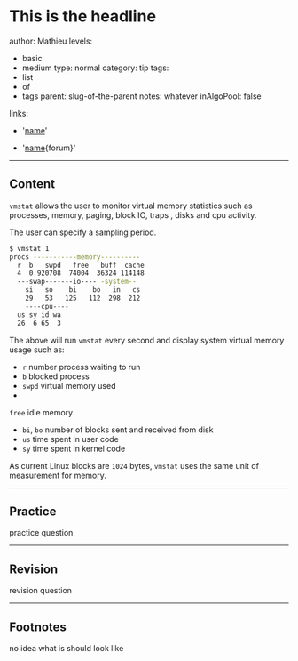 # This is the headline
author: Mathieu
levels:
  - basic
  - medium
type: normal
category: tip
tags:
  - list
  - of
  - tags
parent: slug-of-the-parent
notes: whatever
inAlgoPool: false


links:


  - '[name](url)'



  - '[name](url){forum}'

---
## Content

`vmstat` allows the user to monitor virtual
memory statistics such as processes, memory,
paging, block IO, traps , disks and cpu
activity.

The user can specify a sampling period.

```bash
$ vmstat 1
procs -----------memory----------
  r  b   swpd   free   buff  cache
  4  0 920708  74004  36324 114148
  ---swap-------io---- -system--
    si   so    bi    bo   in   cs
    29   53   125   112  298  212
    ----cpu----
  us sy id wa
  26  6 65  3
```

The above will run `vmstat` every second and
display system virtual memory usage such
as:
- `r` number process waiting to run
- `b`
blocked process
- `swpd` virtual memory used
-
`free` idle memory
-  `bi`, `bo` number of
blocks sent and received from disk
- `us`
time spent in user code
- `sy` time spent in
kernel code

As current Linux blocks are `1024` bytes, `vmstat` uses the same unit of measurement for memory.

---
## Practice

practice question

---
## Revision

revision question






---





## Footnotes







no idea what is should look like





